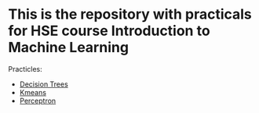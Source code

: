 # This is the repository with practicals for HSE course Introduction to Machine Learning

Practicles:
* [Decision Trees](practicle1/)
* [Kmeans](K-means/)
* [Perceptron](Perceptron/)
